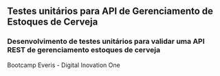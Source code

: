 <h2>Testes unitários para API de Gerenciamento de Estoques de Cerveja</h2>

<h3>Desenvolvimento de testes unitários para validar uma API REST de gerenciamento estoques de cerveja</h3>

<p>Bootcamp Everis - Digital Inovation One</p>

